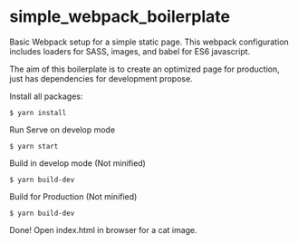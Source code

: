 # simple_webpack_boilerplate

Basic Webpack setup for a simple static page.
This webpack configuration includes loaders for SASS, images, and babel for ES6 javascript.

The aim of this boilerplate is to create an optimized page for production,
just has dependencies for development propose.

Install all packages:

```
$ yarn install
```

Run Serve on develop mode

```
$ yarn start
```

Build in develop mode (Not minified)

```
$ yarn build-dev
```

Build for Production (Not minified)

```
$ yarn build-dev
```

Done! Open index.html in browser for a cat image.

